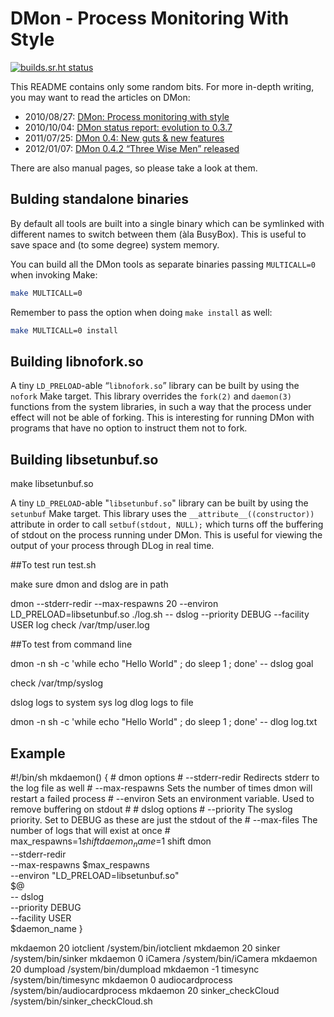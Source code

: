 # DMon - Process Monitoring With Style

[![builds.sr.ht status](https://builds.sr.ht/~aperezdc/dmon/commits.svg)](https://builds.sr.ht/~aperezdc/dmon/commits?)

This README contains only some random bits. For more in-depth writing, you
may want to read the articles on DMon:

* 2010/08/27: [DMon: Process monitoring with style](https://perezdecastro.org/2010/dmon-process-monitoring-with-style.html)
* 2010/10/04: [DMon status report: evolution to 0.3.7](https://perezdecastro.org/2010/dmon-status-report-0-3-7.html)
* 2011/07/25: [DMon 0.4: New guts & new features](https://perezdecastro.org/2011/dmon-0-4-new-guts-and-new-features.html)
* 2012/01/07: [DMon 0.4.2 “Three Wise Men” released](https://perezdecastro.org/2012/dmon-0-4-2-released.html)

There are also manual pages, so please take a look at them.


## Bulding standalone binaries

By default all tools are built into a single binary which can be symlinked
with different names to switch between them (àla BusyBox). This is useful
to save space and (to some degree) system memory.

You can build all the DMon tools as separate binaries passing `MULTICALL=0`
when invoking Make:

```sh
make MULTICALL=0
```

Remember to pass the option when doing `make install` as well:

```sh
make MULTICALL=0 install
```


## Building libnofork.so

A tiny `LD_PRELOAD`-able “`libnofork.so`” library can be built by using the
`nofork` Make target. This library overrides the `fork(2)` and `daemon(3)`
functions from the system libraries, in such a way that the process under
effect will not be able of forking. This is interesting for running DMon
with programs that have no option to instruct them not to fork.

## Building libsetunbuf.so


make libsetunbuf.so


A tiny `LD_PRELOAD`-able "`libsetunbuf.so`" library can be built by using the
`setunbuf` Make target. This library uses the `__attribute__((constructor))`
attribute in order to call `setbuf(stdout, NULL);` which turns off the
buffering of stdout on the process running under DMon. This is useful for
viewing the output of your process through DLog in real time.



##To test run test.sh

make sure dmon and dslog are in path

dmon --stderr-redir --max-respawns 20 --environ LD_PRELOAD=libsetunbuf.so ./log.sh -- dslog --priority DEBUG --facility USER log
check /var/tmp/user.log



##To test from command line

dmon -n sh -c 'while echo "Hello World" ; do sleep 1 ; done' -- dslog goal

check /var/tmp/syslog


dslog logs to system sys log
dlog  logs to file


dmon -n sh -c 'while echo "Hello World" ; do sleep 1 ; done' -- dlog log.txt


## Example



#!/bin/sh
mkdaemon() {
    # dmon options
    #   --stderr-redir  Redirects stderr to the log file as well
    #   --max-respawns  Sets the number of times dmon will restart a failed process
    #   --environ       Sets an environment variable. Used to remove buffering on stdout
    #
    # dslog options
    #   --priority      The syslog priority. Set to DEBUG as these are just the stdout of the
    #   --max-files     The number of logs that will exist at once
    #
    max_respawns=$1
    shift
    daemon_name=$1
    shift
    dmon \
      --stderr-redir \
      --max-respawns $max_respawns \
      --environ "LD_PRELOAD=libsetunbuf.so" \
      $@ \
      -- dslog \
        --priority DEBUG \
        --facility USER \
        $daemon_name
}




 mkdaemon 20 iotclient /system/bin/iotclient
 mkdaemon 20 sinker /system/bin/sinker
 mkdaemon 0 iCamera /system/bin/iCamera
 mkdaemon 20 dumpload /system/bin/dumpload
 mkdaemon -1 timesync /system/bin/timesync
 mkdaemon 0 audiocardprocess /system/bin/audiocardprocess
 mkdaemon 20 sinker_checkCloud /system/bin/sinker_checkCloud.sh

